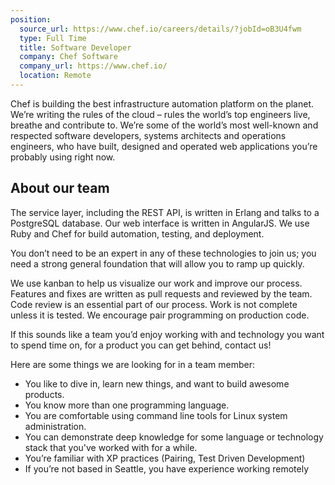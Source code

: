 ```yaml
---
position:
  source_url: https://www.chef.io/careers/details/?jobId=oB3U4fwm
  type: Full Time
  title: Software Developer
  company: Chef Software
  company_url: https://www.chef.io/
  location: Remote
---
```


Chef is building the best infrastructure automation platform on the planet.
We’re writing the rules of the cloud – rules the world’s top engineers live,
breathe and contribute to. We’re some of the world’s most well-known and
respected software developers, systems architects and operations engineers, who
have built, designed and operated web applications you’re probably using right
now.

## About our team

The service layer, including the REST API, is written in Erlang and talks to a PostgreSQL database. Our web interface is written in AngularJS. We use Ruby and Chef for build automation, testing, and deployment.

You don’t need to be an expert in any of these technologies to join us; you need a strong general foundation that will allow you to ramp up quickly.

We use kanban to help us visualize our work and improve our process. Features and fixes are written as pull requests and reviewed by the team. Code review is an essential part of our process. Work is not complete unless it is tested. We encourage pair programming on production code.

If this sounds like a team you’d enjoy working with and technology you want to spend time on, for a product you can get behind, contact us!

Here are some things we are looking for in a team member:

* You like to dive in, learn new things, and want to build awesome products.
* You know more than one programming language.
* You are comfortable using command line tools for Linux system administration.
* You can demonstrate deep knowledge for some language or technology stack that you've worked with for a while.
* You’re familiar with XP practices (Pairing, Test Driven Development)
* If you’re not based in Seattle, you have experience working remotely

